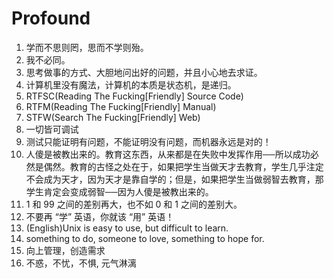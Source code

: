 # Profound

1. 学而不思则罔，思而不学则殆。
1. 我不必同。
1. 思考做事的方式、大胆地问出好的问题，并且小心地去求证。
1. 计算机里没有魔法，计算机的本质是状态机，是递归。
1. RTFSC(Reading The Fucking\[Friendly\] Source Code)
1. RTFM(Reading The Fucking\[Friendly\] Manual)
1. STFW(Search The Fucking\[Friendly\] Web)
1. 一切皆可调试
1. 测试只能证明有问题，不能证明没有问题，而机器永远是对的！
1. 人傻是被教出来的。教育这东西，从来都是在失败中发挥作用──所以成功必然是偶然。教育的古怪之处在于，如果把学生当做天才去教育，学生几乎注定不会成为天才，因为天才是靠自学的；但是，如果把学生当做弱智去教育，那学生肯定会变成弱智──因为人傻是被教出来的。
1. 1 和 99 之间的差别再大，也不如 0 和 1 之间的差别大。
1. 不要再 “学” 英语，你就该 “用” 英语！
1. (English)Unix is easy to use, but difficult to learn.
1. something to do, someone to love, something to hope for.
1. 向上管理，创造需求
1. 不惑，不忧，不惧, 元气淋漓
